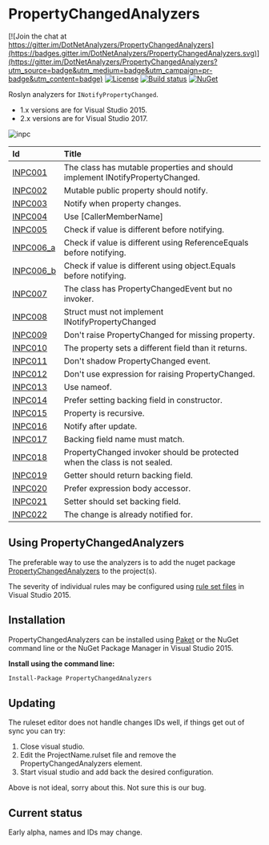 # PropertyChangedAnalyzers

[![Join the chat at https://gitter.im/DotNetAnalyzers/PropertyChangedAnalyzers](https://badges.gitter.im/DotNetAnalyzers/PropertyChangedAnalyzers.svg)](https://gitter.im/DotNetAnalyzers/PropertyChangedAnalyzers?utm_source=badge&utm_medium=badge&utm_campaign=pr-badge&utm_content=badge)
[![License](https://img.shields.io/badge/license-MIT-blue.svg)](LICENSE)
[![Build status](https://ci.appveyor.com/api/projects/status/0d5ipb8hm82eiqmi/branch/master?svg=true)](https://ci.appveyor.com/project/JohanLarsson/propertychangedanalyzers/branch/master)
[![NuGet](https://img.shields.io/nuget/v/PropertyChangedAnalyzers.svg)](https://www.nuget.org/packages/PropertyChangedAnalyzers/)

Roslyn analyzers for `INotifyPropertyChanged`.
* 1.x versions are for Visual Studio 2015.
* 2.x versions are for Visual Studio 2017.

![inpc](https://user-images.githubusercontent.com/1640096/33793418-2345625c-dcb8-11e7-9170-a5c0e778abc9.gif)

| Id       | Title
| :--      | :--
| [INPC001](https://github.com/DotNetAnalyzers/PropertyChangedAnalyzers/tree/master/documentation/INPC001.md)| The class has mutable properties and should implement INotifyPropertyChanged.
| [INPC002](https://github.com/DotNetAnalyzers/PropertyChangedAnalyzers/tree/master/documentation/INPC002.md)| Mutable public property should notify.
| [INPC003](https://github.com/DotNetAnalyzers/PropertyChangedAnalyzers/tree/master/documentation/INPC003.md)| Notify when property changes.
| [INPC004](https://github.com/DotNetAnalyzers/PropertyChangedAnalyzers/tree/master/documentation/INPC004.md)| Use [CallerMemberName]
| [INPC005](https://github.com/DotNetAnalyzers/PropertyChangedAnalyzers/tree/master/documentation/INPC005.md)| Check if value is different before notifying.
| [INPC006_a](https://github.com/DotNetAnalyzers/PropertyChangedAnalyzers/tree/master/documentation/INPC006_a.md)| Check if value is different using ReferenceEquals before notifying.
| [INPC006_b](https://github.com/DotNetAnalyzers/PropertyChangedAnalyzers/tree/master/documentation/INPC006_b.md)| Check if value is different using object.Equals before notifying.
| [INPC007](https://github.com/DotNetAnalyzers/PropertyChangedAnalyzers/tree/master/documentation/INPC007.md)| The class has PropertyChangedEvent but no invoker.
| [INPC008](https://github.com/DotNetAnalyzers/PropertyChangedAnalyzers/tree/master/documentation/INPC008.md)| Struct must not implement INotifyPropertyChanged
| [INPC009](https://github.com/DotNetAnalyzers/PropertyChangedAnalyzers/tree/master/documentation/INPC009.md)| Don't raise PropertyChanged for missing property.
| [INPC010](https://github.com/DotNetAnalyzers/PropertyChangedAnalyzers/tree/master/documentation/INPC010.md)| The property sets a different field than it returns.
| [INPC011](https://github.com/DotNetAnalyzers/PropertyChangedAnalyzers/tree/master/documentation/INPC011.md)| Don't shadow PropertyChanged event.
| [INPC012](https://github.com/DotNetAnalyzers/PropertyChangedAnalyzers/tree/master/documentation/INPC012.md)| Don't use expression for raising PropertyChanged.
| [INPC013](https://github.com/DotNetAnalyzers/PropertyChangedAnalyzers/tree/master/documentation/INPC013.md)| Use nameof.
| [INPC014](https://github.com/DotNetAnalyzers/PropertyChangedAnalyzers/tree/master/documentation/INPC014.md)| Prefer setting backing field in constructor.
| [INPC015](https://github.com/DotNetAnalyzers/PropertyChangedAnalyzers/tree/master/documentation/INPC015.md)| Property is recursive.
| [INPC016](https://github.com/DotNetAnalyzers/PropertyChangedAnalyzers/tree/master/documentation/INPC016.md)| Notify after update.
| [INPC017](https://github.com/DotNetAnalyzers/PropertyChangedAnalyzers/tree/master/documentation/INPC017.md)| Backing field name must match.
| [INPC018](https://github.com/DotNetAnalyzers/PropertyChangedAnalyzers/tree/master/documentation/INPC018.md)| PropertyChanged invoker should be protected when the class is not sealed.
| [INPC019](https://github.com/DotNetAnalyzers/PropertyChangedAnalyzers/tree/master/documentation/INPC019.md)| Getter should return backing field.
| [INPC020](https://github.com/DotNetAnalyzers/PropertyChangedAnalyzers/tree/master/documentation/INPC020.md)| Prefer expression body accessor.
| [INPC021](https://github.com/DotNetAnalyzers/PropertyChangedAnalyzers/tree/master/documentation/INPC021.md)| Setter should set backing field.
| [INPC022](https://github.com/DotNetAnalyzers/PropertyChangedAnalyzers/tree/master/documentation/INPC022.md)| The change is already notified for.

## Using PropertyChangedAnalyzers

The preferable way to use the analyzers is to add the nuget package [PropertyChangedAnalyzers](https://www.nuget.org/packages/PropertyChangedAnalyzers/)
to the project(s).

The severity of individual rules may be configured using [rule set files](https://msdn.microsoft.com/en-us/library/dd264996.aspx)
in Visual Studio 2015.

## Installation

PropertyChangedAnalyzers can be installed using [Paket](https://fsprojects.github.io/Paket/) or the NuGet command line or the NuGet Package Manager in Visual Studio 2015.


**Install using the command line:**
```bash
Install-Package PropertyChangedAnalyzers
```

## Updating

The ruleset editor does not handle changes IDs well, if things get out of sync you can try:

1) Close visual studio.
2) Edit the ProjectName.rulset file and remove the PropertyChangedAnalyzers element.
3) Start visual studio and add back the desired configuration.

Above is not ideal, sorry about this. Not sure this is our bug.


## Current status

Early alpha, names and IDs may change.
